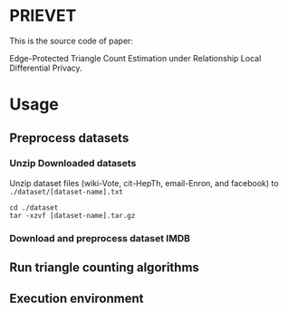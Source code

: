 # PRIEVET
This is the source code of paper:

Edge-Protected Triangle Count Estimation under Relationship Local Differential Privacy.

# Usage
## Preprocess datasets
### Unzip Downloaded datasets
Unzip dataset files (wiki-Vote, cit-HepTh, email-Enron, and facebook) to `./dataset/[dataset-name].txt`
```
cd ./dataset
tar -xzvf [dataset-name].tar.gz
```
### Download and preprocess dataset IMDB
## Run triangle counting algorithms
## Execution environment
